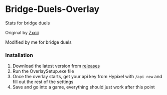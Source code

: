 # Bridge-Duels-Overlay
Stats for bridge duels

Original by [Zxnii](https://github.com/Zxnii/duels-overlay)

Modified by me for bridge duels

### Installation

1. Download the latest version from [releases](https://github.com/Squidable/Bridge-Duels-Overlay/releases)
2. Run the OverlaySetup.exe file
3. Once the overlay starts, get your api key from Hypixel with `/api new` and fill out the rest of the settings
4. Save and go into a game, everything should just work after this point
